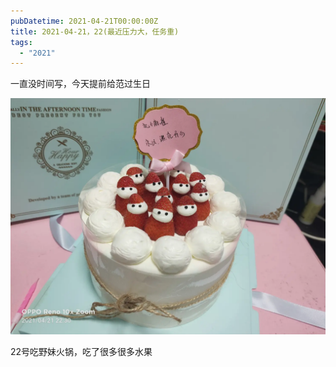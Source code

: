 ```yaml
---
pubDatetime: 2021-04-21T00:00:00Z
title: 2021-04-21，22(最近压力大，任务重)
tags:
  - "2021"
---
```


一直没时间写，今天提前给范过生日

![](../../img/6904315-ef67b6ea76bd0a89.jpg)

22号吃野妹火锅，吃了很多很多水果

